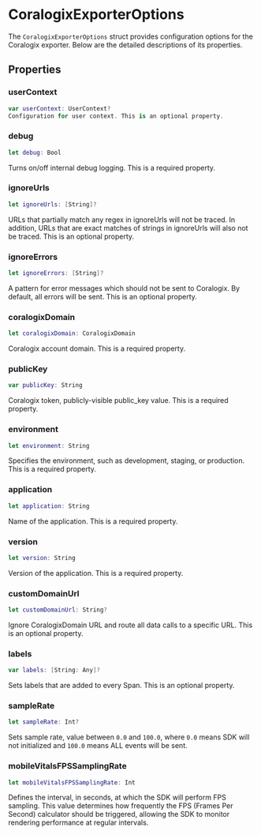 # CoralogixExporterOptions

The `CoralogixExporterOptions` struct provides configuration options for the Coralogix exporter. Below are the detailed descriptions of its properties.

## Properties

### userContext
```swift
var userContext: UserContext?
Configuration for user context. This is an optional property.
```
### debug
```swift
let debug: Bool
```
Turns on/off internal debug logging. This is a required property.

### ignoreUrls
```swift
let ignoreUrls: [String]?
```
URLs that partially match any regex in ignoreUrls will not be traced. In addition, URLs that are exact matches of strings in ignoreUrls will also not be traced. This is an optional property.

### ignoreErrors
```swift
let ignoreErrors: [String]?
```
A pattern for error messages which should not be sent to Coralogix. By default, all errors will be sent. This is an optional property.

### coralogixDomain
```swift
let coralogixDomain: CoralogixDomain
```
Coralogix account domain. This is a required property.

### publicKey
```swift
var publicKey: String
```
Coralogix token, publicly-visible public_key value. This is a required property.

### environment
```swift
let environment: String
```
Specifies the environment, such as development, staging, or production. This is a required property.

### application
```swift
let application: String
```
Name of the application. This is a required property.

### version
```swift
let version: String
```
Version of the application. This is a required property.

### customDomainUrl
```swift
let customDomainUrl: String?
```
Ignore CoralogixDomain URL and route all data calls to a specific URL. This is an optional property.

### labels
```swift
var labels: [String: Any]?
```
Sets labels that are added to every Span. This is an optional property.

### sampleRate
```swift
let sampleRate: Int?
```
Sets sample rate, value between `0.0` and `100.0`, where `0.0` means SDK will not initialized and `100.0` means ALL events will be sent.

### mobileVitalsFPSSamplingRate
```swift
let mobileVitalsFPSSamplingRate: Int
```
Defines the interval, in seconds, at which the SDK will perform FPS sampling. This value determines how frequently the FPS (Frames Per Second) calculator should be triggered, allowing the SDK to monitor rendering performance at regular intervals.
